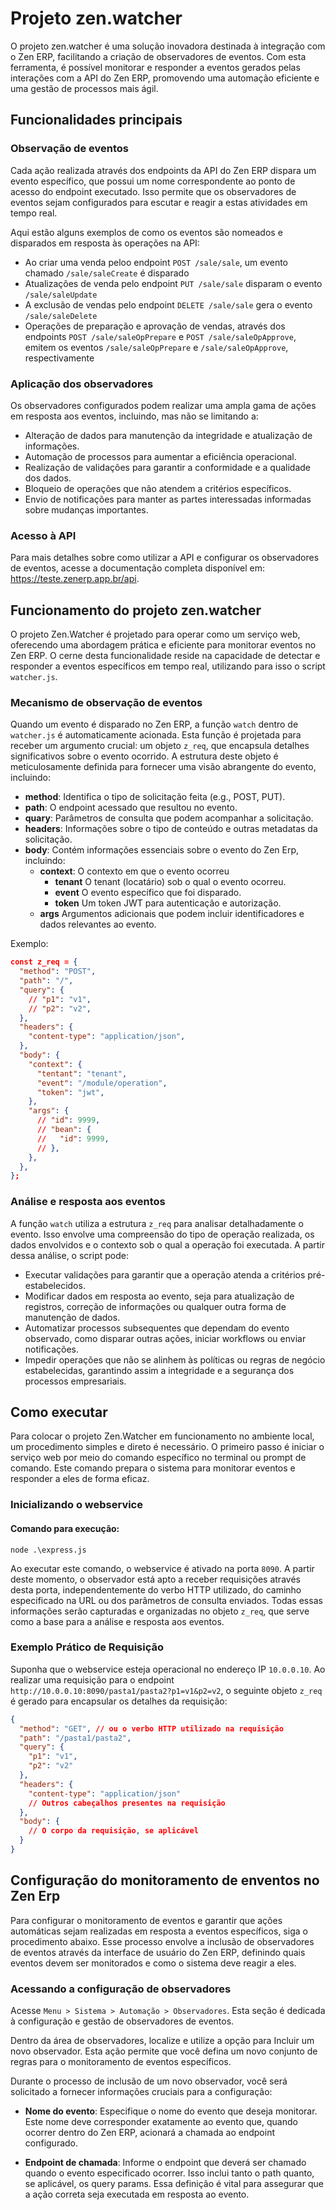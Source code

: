# Projeto zen.watcher

O projeto zen.watcher é uma solução inovadora destinada à integração com o Zen ERP, facilitando a criação de observadores de eventos. Com esta ferramenta, é possível monitorar e responder a eventos gerados pelas interações com a API do Zen ERP, promovendo uma automação eficiente e uma gestão de processos mais ágil.

## Funcionalidades principais

### Observação de eventos

Cada ação realizada através dos endpoints da API do Zen ERP dispara um evento específico, que possui um nome correspondente ao ponto de acesso do endpoint executado. Isso permite que os observadores de eventos sejam configurados para escutar e reagir a estas atividades em tempo real.

Aqui estão alguns exemplos de como os eventos são nomeados e disparados em resposta às operações na API:

* Ao criar uma venda peloo endpoint `POST /sale/sale`, um evento chamado `/sale/saleCreate` é disparado
* Atualizações de venda pelo endpoint `PUT /sale/sale` disparam o evento `/sale/saleUpdate`
* A exclusão de vendas pelo endpoint `DELETE /sale/sale` gera o evento `/sale/saleDelete`
* Operações de preparação e aprovação de vendas, através dos endpoints `POST /sale/saleOpPrepare` e `POST /sale/saleOpApprove`, emitem os eventos `/sale/saleOpPrepare` e `/sale/saleOpApprove`, respectivamente

### Aplicação dos observadores

Os observadores configurados podem realizar uma ampla gama de ações em resposta aos eventos, incluindo, mas não se limitando a:

* Alteração de dados para manutenção da integridade e atualização de informações.
* Automação de processos para aumentar a eficiência operacional.
* Realização de validações para garantir a conformidade e a qualidade dos dados.
* Bloqueio de operações que não atendem a critérios específicos.
* Envio de notificações para manter as partes interessadas informadas sobre mudanças importantes.

### Acesso à API

Para mais detalhes sobre como utilizar a API e configurar os observadores de eventos, acesse a documentação completa disponível em: https://teste.zenerp.app.br/api.

## Funcionamento do projeto zen.watcher

O projeto Zen.Watcher é projetado para operar como um serviço web, oferecendo uma abordagem prática e eficiente para monitorar eventos no Zen ERP. O cerne desta funcionalidade reside na capacidade de detectar e responder a eventos específicos em tempo real, utilizando para isso o script `watcher.js`.

### Mecanismo de observação de eventos

Quando um evento é disparado no Zen ERP, a função `watch` dentro de `watcher.js` é automaticamente acionada. Esta função é projetada para receber um argumento crucial: um objeto `z_req`, que encapsula detalhes significativos sobre o evento ocorrido. A estrutura deste objeto é meticulosamente definida para fornecer uma visão abrangente do evento, incluindo:

* **method**: Identifica o tipo de solicitação feita (e.g., POST, PUT).
* **path**: O endpoint acessado que resultou no evento.
* **quary**: Parâmetros de consulta que podem acompanhar a solicitação.
* **headers**: Informações sobre o tipo de conteúdo e outras metadatas da solicitação.
* **body**: Contém informações essenciais sobre o evento do Zen Erp, incluindo:
  * **context**: O contexto em que o evento ocorreu
    * **tenant** O tenant (locatário) sob o qual o evento ocorreu.
    * **event** O evento específico que foi disparado.
    * **token** Um token JWT para autenticação e autorização.
  * **args** Argumentos adicionais que podem incluir identificadores e dados relevantes ao evento.

Exemplo:

```json
const z_req = {
  "method": "POST",
  "path": "/",
  "query": {
    // "p1": "v1",
    // "p2": "v2",
  },
  "headers": {
    "content-type": "application/json",
  },
  "body": {
    "context": {
      "tentant": "tenant",
      "event": "/module/operation",
      "token": "jwt",
    },
    "args": {
      // "id": 9999,
      // "bean": {
      //   "id": 9999,
      // },
    },
  },
};
```

### Análise e resposta aos eventos

A função `watch` utiliza a estrutura `z_req` para analisar detalhadamente o evento. Isso envolve uma compreensão do tipo de operação realizada, os dados envolvidos e o contexto sob o qual a operação foi executada. A partir dessa análise, o script pode:

* Executar validações para garantir que a operação atenda a critérios pré-estabelecidos.
* Modificar dados em resposta ao evento, seja para atualização de registros, correção de informações ou qualquer outra forma de manutenção de dados.
* Automatizar processos subsequentes que dependam do evento observado, como disparar outras ações, iniciar workflows ou enviar notificações.
* Impedir operações que não se alinhem às políticas ou regras de negócio estabelecidas, garantindo assim a integridade e a segurança dos processos empresariais.

## Como executar

Para colocar o projeto Zen.Watcher em funcionamento no ambiente local, um procedimento simples e direto é necessário. O primeiro passo é iniciar o serviço web por meio do comando específico no terminal ou prompt de comando. Este comando prepara o sistema para monitorar eventos e responder a eles de forma eficaz.

### Inicializando o webservice

#### Comando para execução:

```
node .\express.js
```

Ao executar este comando, o webservice é ativado na porta `8090`. A partir deste momento, o observador está apto a receber requisições através desta porta, independentemente do verbo HTTP utilizado, do caminho especificado na URL ou dos parâmetros de consulta enviados. Todas essas informações serão capturadas e organizadas no objeto `z_req`, que serve como a base para a análise e resposta aos eventos.

### Exemplo Prático de Requisição

Suponha que o webservice esteja operacional no endereço IP `10.0.0.10`. Ao realizar uma requisição para o endpoint `http://10.0.0.10:8090/pasta1/pasta2?p1=v1&p2=v2`, o seguinte objeto `z_req` é gerado para encapsular os detalhes da requisição:

```json
{
  "method": "GET", // ou o verbo HTTP utilizado na requisição
  "path": "/pasta1/pasta2",
  "query": {
    "p1": "v1",
    "p2": "v2"
  },
  "headers": {
    "content-type": "application/json"
    // Outros cabeçalhos presentes na requisição
  },
  "body": {
    // O corpo da requisição, se aplicável
  }
}
```

## Configuração do monitoramento de enventos no Zen Erp

Para configurar o monitoramento de eventos e garantir que ações automáticas sejam realizadas em resposta a eventos específicos, siga o procedimento abaixo. Esse processo envolve a inclusão de observadores de eventos através da interface de usuário do Zen ERP, definindo quais eventos devem ser monitorados e como o sistema deve reagir a eles.

### Acessando a configuração de observadores

Acesse `Menu > Sistema > Automação > Observadores`. Esta seção é dedicada à configuração e gestão de observadores de eventos.

Dentro da área de observadores, localize e utilize a opção para Incluir um novo observador. Esta ação permite que você defina um novo conjunto de regras para o monitoramento de eventos específicos.

Durante o processo de inclusão de um novo observador, você será solicitado a fornecer informações cruciais para a configuração:

* **Nome do evento**: Especifique o nome do evento que deseja monitorar. Este nome deve corresponder exatamente ao evento que, quando ocorrer dentro do Zen ERP, acionará a chamada ao endpoint configurado.

* **Endpoint de chamada**: Informe o endpoint que deverá ser chamado quando o evento especificado ocorrer. Isso inclui tanto o path quanto, se aplicável, os query params. Essa definição é vital para assegurar que a ação correta seja executada em resposta ao evento.